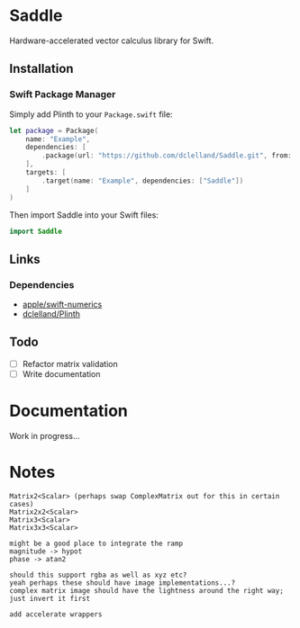 # Saddle

Hardware-accelerated vector calculus library for Swift.

## Installation

### Swift Package Manager

Simply add Plinth to your `Package.swift` file: 

```swift
let package = Package(
    name: "Example",
    dependencies: [
        .package(url: "https://github.com/dclelland/Saddle.git", from: "0.1.0"),
    ],
    targets: [
        .target(name: "Example", dependencies: ["Saddle"])
    ]
)
```

Then import Saddle into your Swift files:

```swift
import Saddle
```

## Links

### Dependencies

- [apple/swift-numerics](https://github.com/apple/swift-numerics)
- [dclelland/Plinth](https://github.com/dclelland/Plinth)

## Todo

- [ ] Refactor matrix validation
- [ ] Write documentation

# Documentation

Work in progress...

# Notes

```
Matrix2<Scalar> (perhaps swap ComplexMatrix out for this in certain cases)
Matrix2x2<Scalar>
Matrix3<Scalar>
Matrix3x3<Scalar>

might be a good place to integrate the ramp
magnitude -> hypot
phase -> atan2

should this support rgba as well as xyz etc?
yeah perhaps these should have image implementations...?
complex matrix image should have the lightness around the right way; just invert it first

add accelerate wrappers
```
